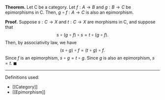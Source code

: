 **Theorem.** Let $\mathsf{C}$ be a category. Let $f:A\to B$ and $g:B\to C$ be epimorphisms in $\mathsf{C}$. Then, $g\circ f:A\to C$ is also an epimorphism.

**Proof.** Suppose $s:C\to X$ and $t:C\to X$ are morphisms in $\mathsf{C}$, and suppose that $$s\circ(g\circ f)\circ s=t\circ(g\circ f).$$Then, by associativity law, we have $$(s\circ g)\circ f=(t\circ g)\circ f.$$Since $f$ is an epimorphism, $s\circ g=t\circ g$. Since $g$ is also an epimorphism, $s=t$. $\blacksquare$
***
Definitions used:
- [[Category]]
- [[Epimorphism]]

